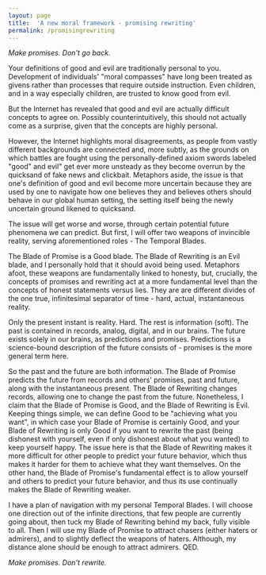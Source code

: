 ```yaml
---
layout: page
title:  'A new moral framework - promising rewriting'
permalink: /promisingrewriting
---
```


_Make promises. Don't go back._

Your definitions of good and evil are traditionally personal to you. Development of individuals' "moral compasses" have long been treated as givens rather than processes that require outside instruction. Even children, and in a way especially children, are trusted to know good from evil. 

But the Internet has revealed that good and evil are actually difficult concepts to agree on. Possibly counterintuitively, this should not actually come as a surprise, given that the concepts are highly personal.

However, the Internet highlights moral disagreements, as people from vastly different backgrounds are connected and, more subtly, as the grounds on which battles are fought using the personally-defined axiom swords labeled "good" and evil" get ever more unsteady as they become overrun by the quicksand of fake news and clickbait. Metaphors aside, the issue is that one's definition of good and evil become more uncertain because they are used by one to navigate how one believes they and believes others should behave in our global human setting, the setting itself being the newly uncertain ground likened to quicksand.

The issue will get worse and worse, through certain potential future phenomena we can predict. But first, I will offer two weapons of invincible reality, serving aforementioned roles - The Temporal Blades.

The Blade of Promise is a Good blade. The Blade of Rewriting is an Evil blade, and I personally hold that it should avoid being used. Metaphors afoot, these weapons are fundamentally linked to honesty, but, crucially, the concepts of promises and rewriting act at a more fundamental level than the concepts of honest statements versus lies. They are are different divides of the one true, infinitesimal separator of time - hard, actual, instantaneous reality.

Only the present instant is reality. Hard. The rest is information (soft). The past is contained in records, analog, digital, and in our brains. The future exists solely in our brains, as predictions and promises. Predictions is a science-bound description of the future consists of - promises is the more general term here.

So the past and the future are both information. The Blade of Promise predicts the future from records and others' promises, past and future, along with the instantaneous present. The Blade of Rewriting changes records, allowing one to change the past from the future. Nonetheless, I claim that the Blade of Promise is Good, and the Blade of Rewriting is Evil. Keeping things simple, we can define Good to be "achieving what you want", in which case your Blade of Promise is certainly Good, and your Blade of Rewriting is only Good if you want to rewrite the past (being dishonest with yourself, even if only dishonest about what you wanted) to keep yourself happy. The issue here is that the Blade of Rewriting makes it more difficult for other people to predict your future behavior, which thus makes it harder for them to achieve what they want themselves. On the other hand, the Blade of Promise's fundamental effect is to allow yourself and others to predict your future behavior, and thus its use continually makes the Blade of Rewriting weaker.

I have a plan of navigation with my personal Temporal Blades. I will choose one direction out of the infinite directions, that few people are currently going about, then tuck my Blade of Rewriting behind my back, fully visible to all. Then I will use my Blade of Promise to attract chasers (either haters or admirers), and to slightly deflect the weapons of haters. Although, my distance alone should be enough to attract admirers. QED.

_Make promises. Don't rewrite._